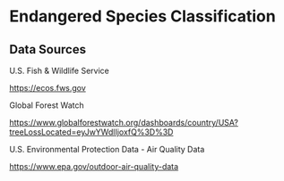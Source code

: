 # Endangered Species Classification

## Data Sources

U.S. Fish & Wildlife Service

https://ecos.fws.gov

Global Forest Watch

https://www.globalforestwatch.org/dashboards/country/USA?treeLossLocated=eyJwYWdlIjoxfQ%3D%3D

U.S. Environmental Protection Data - Air Quality Data

https://www.epa.gov/outdoor-air-quality-data
